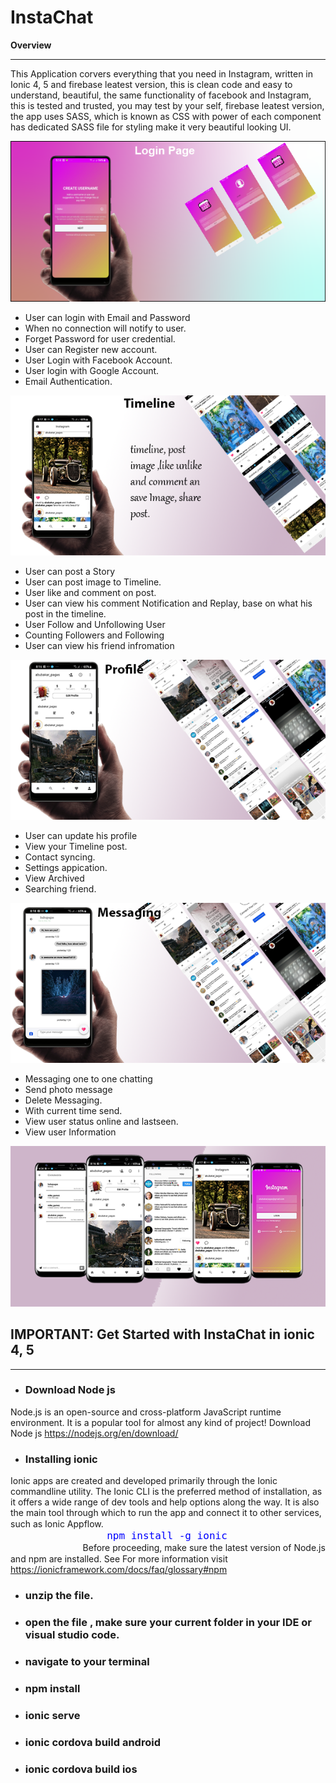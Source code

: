 # InstaChat
 <p><strong>Overview</strong> </p>
    <hr>
    <p>
        This Application corvers everything that you need in Instagram, written in Ionic 4, 5 and firebase leatest
        version, this is clean code and easy to understand, beautiful, the same functionality of facebook and
        Instagram, this is tested and trusted, you may test by your self,
        firebase leatest version, the app uses SASS, which is known as CSS with power of each component has dedicated
        SASS file for styling make it very beautiful looking UI.
    </p>
    
 <div class="login">
        <!-- for the login user Reviewers1 -->
        <img src="resurces/login.png" alt="login" srcset="">
        <div>
            <ul>
                <li>User can login with Email and Password</li>
                <li>When no connection will notify to user.</li>
                <li>Forget Password for user credential.</li>
                <li>User can Register new account.</li>
                <li>User Login with Facebook Account.</li>
                <li>User login with Google Account.</li>
                <li>Email Authentication.</li>
            </ul>
        </div>
    </div>
     <div class="timeline">
        <img src="resurces/timeline.png" alt="" srcset="">
    </div>
    <div>
        <ul>
            <li>User can post a Story</li>
            <li>User can post image to Timeline.</li>
            <li>User like and comment on post.</li>
            <li>User can view his comment Notification and Replay, base on what his post in the timeline.</li>
            <li>User Follow and Unfollowing User</li>
            <li>Counting Followers and Following</li>
            <li>User can view his friend infromation</li>
        </ul>
    </div>
    <div>
        <img src="resurces/profile.png" alt="image">
    </div>
    <div>
        <ul>
            <li>User can update his profile</li>
            <li>View your Timeline post.</li>
            <li>Contact syncing.</li>
            <li>Settings appication.</li>
            <li>View Archived</li>
            <li>Searching friend.</li>
        </ul>
    </div>
    <div class="messaging">
        <img src="resurces/messging.png" alt="image">
    </div>
    <div>
        <ul>
            <li>Messaging one to one chatting</li>
            <li>Send photo message</li>
            <li>Delete Messaging.</li>
            <li>With current time send.</li>
            <li>View user status online and lastseen.</li>
            <li>View user Information</li>
        </ul>
    </div>
    <div>
        <img src="resurces/home.png" alt="image">
    </div>
    <div>
        <h2>
            <strong>IMPORTANT: </strong>
            Get Started with InstaChat in ionic 4, 5
        </h2>
        <hr>
        <ul>
         <li>
             <h3>
                 Download Node js
              </h3>
            </li>
        </ul>
        <p>
            Node.js is an open-source and cross-platform JavaScript runtime environment. It is a popular tool for almost
            any
            kind of project! Download Node js
            <a href="https://nodejs.org/en/download/">https://nodejs.org/en/download/</a>
        </p>
        <ul>
            <li>
                <h3>
                    Installing ionic
                </h3>
            </li>
        </ul>
        <p>
            Ionic apps are created and developed primarily through the Ionic commandline utility. The Ionic CLI is the
            preferred method of installation, as it offers a wide range of dev tools and help options along the way. It
            is
            also the main tool through which to run the app and connect it to other services, such as Ionic Appflow.
            <code style="font-size: medium; color: blue;">
                npm install -g ionic 
            </code>
            Before proceeding, make sure the latest version of Node.js and npm are installed. See
            For more information visit
            <a
                href="https://ionicframework.com/docs/faq/glossary#npm">https://ionicframework.com/docs/faq/glossary#npm</a>
        </p>
        <ul>
            <li>
                <h3>unzip the file.</h3>
            </li>
            <li>
                <h3>open the file , make sure your current folder in your IDE or visual studio code.</h3>
            </li>
            <li>
                <h3>navigate to your terminal</h3>
            </li>
            <li>
                <h3>npm install</h3>
            </li>
            <li>
                <h3>ionic serve </h3>
            </li>
            <li>
                <h3>ionic cordova build android </h3>
            </li>
            <li>
                <h3>ionic cordova build ios</h3>
            </li>
        </ul>
    </div>
